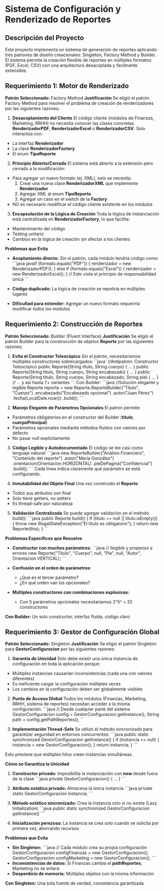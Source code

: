 # Sistema de Configuración y Renderizado de Reportes

## Descripción del Proyecto
Este proyecto implementa un sistema de generación de reportes aplicando tres patrones de diseño creacionales: Singleton, Factory Method y Builder. El sistema permite la creación flexible de reportes en múltiples formatos (PDF, Excel, CSV) con una arquitectura desacoplada y fácilmente extensible.

## Requerimiento 1: Motor de Renderizado
**Patrón Seleccionado:** Factory Method
**Justificación**
Se eligió el patrón Factory Method para resolver el problema de creación de renderizadores por las siguientes razones:
1. **Desacoplamiento del Cliente**
El código cliente (módulos de Finanzas, Marketing, RRHH) no necesita conocer las clases concretas __RenderizadorPDF__, __RenderizadorExcel__ o __RenderizadorCSV__. Solo interactúa con:
- La interfaz __Renderizador__
- La clase __RenderizadorFactory__
- El enum __TipoReporte__

2. **Principio Abierto/Cerrado**
El sistema está abierto a la extensión pero cerrado a la modificación:
- Para agregar un nuevo formato (ej. XML), solo se necesita:
    1. Crear una nueva clase __RenderizadorXML__ que implemente __Renderizador__
    2. Agregar XML al enum __TipoReporte__
    3. Agregar un caso en el switch de la __Factory__
- NO es necesario modificar el código cliente existente en los módulos

3. **Encapsulación de la Lógica de Creación**
Toda la lógica de instanciación está centralizada en __RenderizadorFactory__, lo que facilita:
- Mantenimiento del código
- Testing unitario
- Cambios en la lógica de creación sin afectar a los clientes

**Problemas que Evita**
- **Acoplamiento directo:** Sin el patrón, cada módulo tendría código como:
´´´java
javaif (formato.equals("PDF")) {
    renderizador = new RenderizadorPDF();
} else if (formato.equals("Excel")) {
    renderizador = new RenderizadorExcel();
}
// Esto viola el principio de responsabilidad única
´´´

- **Código duplicado:** La lógica de creación se repetiría en múltiples lugares
- **Dificultad para extender:** Agregar un nuevo formato requeriría modificar todos los módulos

## Requerimiento 2: Construcción de Reportes
**Patrón Seleccionado:** Builder (Fluent Interface)
**Justificación**
Se eligió el patrón Builder para la construcción de objetos __Reporte__ por las siguientes razones:
1. **Evita el Constructor Telescópico**
Sin el patrón, necesitaríamos múltiples constructores sobrecargados:
´´java´
//Antipatrón: Constructor Telescópico
public Reporte(String titulo, String cuerpo) { ... }
public Reporte(String titulo, String cuerpo, String encabezado) { ... }
public Reporte(String titulo, String cuerpo, String encabezado, String pie) { ... }
// ... y así hasta 7+ variantes
´´´
Con Builder:
´´´java
//Solución elegante y legible
Reporte reporte = new Reporte.ReporteBuilder("Título", "Cuerpo")
    .encabezado("Encabezado opcional")
    .autor("Juan Pérez")
    .fecha(LocalDate.now())
    .build();
´´´

2. **Manejo Elegante de Parámetros Opcionales**
El patrón permite:
- Parámetros obligatorios en el constructor del Builder (__titulo__, __cuerpoPrincipal__)
- Parámetros opcionales mediante métodos fluidos con valores por defecto
- No pasar null explícitamente

3. **Código Legible y Autodocumentado**
El código se lee casi como lenguaje natural:
´´´java
new ReporteBuilder("Análisis Financiero", "Contenido del reporte")
    .autor("María González")
    .orientacion(Orientacion.HORIZONTAL)
    .pieDePagina("Confidencial")
    .build();
´´´
Cada línea indica claramente qué parámetro se está configurando.

4. **Inmutabilidad del Objeto Final**
Una vez construido el __Reporte__:
- Todos sus atributos son final
- Solo tiene getters, no setters
- Es thread-safe por naturaleza

5. **Validación Centralizada**
Se puede agregar validación en el método build():
´´´java
public Reporte build() {
    if (titulo == null || titulo.isEmpty()) {
        throw new IllegalStateException("El título es obligatorio");
    }
    return new Reporte(this);
}
´´´

**Problemas Específicos que Resuelve**
- **Constructor con muchos parámetros:**
´´´java
// Ilegible y propenso a errores
new Reporte("Título", "Cuerpo", null, "Pie", null, "Autor", Orientacion.VERTICAL);
´´´

- **Confusión en el orden de parámetros:**
    - ¿Qué es el tercer parámetro?
    - ¿En qué orden van los opcionales?

- **Múltiples constructores con combinaciones explosivas:**
    - Con 5 parámetros opcionales necesitaríamos 2^5^ = 32 constructores


**Con Builder:** Un solo constructor, interfaz fluida, código claro

## Requerimiento 3: Gestor de Configuración Global
**Patrón Seleccionado:** Singleton
**Justificación**
Se eligió el patrón Singleton para __GestorConfiguracion__ por las siguientes razones:
1. **Garantía de Unicidad**
Solo debe existir una única instancia de configuración en toda la aplicación porque:
- Múltiples instancias causarían inconsistencias (cada una con valores diferentes)
- Es ineficiente cargar la configuración múltiples veces
- Los cambios en la configuración deben ser globalmente visibles

2. **Punto de Acceso Global**
Todos los módulos (Finanzas, Marketing, RRHH, sistema de reportes) necesitan acceder a la misma configuración:
´´´java
// Desde cualquier parte del sistema
GestorConfiguracion config = GestorConfiguracion.getInstance();
String path = config.getPathReportes();
´´´

3. **Implementación Thread-Safe**
Se utilizó el método sincronizado para garantizar seguridad en entornos concurrentes:
´´´java
public static synchronized GestorConfiguracion getInstance() {
    if (instancia == null) {
        instancia = new GestorConfiguracion();
    }
    return instancia;
}
´´´

Esto previene que múltiples hilos creen instancias simultáneas.

**Cómo se Garantiza la Unicidad**

1. **Constructor privado:** Imposibilita la instanciación con __new__ desde fuera de la clase
´´´java
    private GestorConfiguracion() { ... }
´´´

2. **Atributo estático privado:** Almacena la única instancia
´´´java
    private static GestorConfiguracion instancia;
´´´

3. **Método estático sincronizado:** Crea la instancia solo si no existe (Lazy Initialization)
´´´java
    public static synchronized GestorConfiguracion getInstance()
´´´

4. **Inicialización perezosa:** La instancia se crea solo cuando se solicita por primera vez, ahorrando recursos

**Problemas que Evita**
- **Sin Singleton:**
´´´java
// Cada módulo crea su propia configuración
GestorConfiguracion configFinanzas = new GestorConfiguracion();
GestorConfiguracion configMarketing = new GestorConfiguracion();
´´´
- **Inconsistencias de datos:** Si Finanzas cambia el __pathReportes__, Marketing no se entera
- **Desperdicio de memoria:** Múltiples objetos con la misma información


**Con Singleton:** Una sola fuente de verdad, consistencia garantizada
